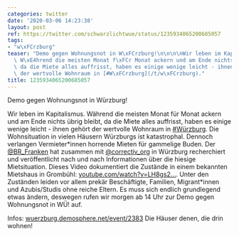 ```yaml
---
categories: twitter
date: '2020-03-06 14:23:38'
layout: post
ref: https://twitter.com/schwarzlichtwue/status/1235934065200685057
tags:
- "w\xFCrzburg"
teaser: "Demo gegen Wohnungsnot in W\xFCrzburg!\n\n\n\nWir leben im Kapitalismus.\
  \ W\xE4hrend die meisten Monat f\xFCr Monat ackern und am Ende nichts \xFCbrig bleibt,\
  \ da die Miete alles auffrisst, haben es einige wenige leicht - ihnen geh\xF6rt\
  \ der wertvolle Wohnraum in [#W\xFCrzburg](/t/w\xFCrzburg)."
title: 1235934065200685057
---
```

Demo gegen Wohnungsnot in Würzburg!



Wir leben im Kapitalismus. Während die meisten Monat für Monat ackern und am Ende nichts übrig bleibt, da die Miete alles auffrisst, haben es einige wenige leicht - ihnen gehört der wertvolle Wohnraum in [#Würzburg](/t/würzburg).
Die Wohnsituation in vielen Häusern Würzburgs ist katastrophal. Dennoch verlangen Vermieter\*innen horrende Mieten für gammelige Buden.
Der [@BR_Franken](https://twitter.com/BR_Franken) hat zusammen mit [@correctiv_org](https://twitter.com/correctiv_org) in Würzburg recherchiert und veröffentlicht nach und nach Informationen über die hiesige Mietsituation. Dieses Video dokumentiert die Zustände in einem bekannten Mietshaus in Grombühl: [youtube.com/watch?v=LH8gs2…](https://www.youtube.com/watch?v=LH8gs2OOaE4).
Unter den Zuständen leiden vor allem prekär Beschäftigte, Familien, Migrant\*innen und Azubis/Studis ohne reiche Eltern. Es muss sich endlich grundlegend etwas ändern, deswegen rufen wir morgen ab 14 Uhr zur Demo gegen Wohnungsnot in WÜ! auf. 

Infos: [wuerzburg.demosphere.net/event/2383](https://wuerzburg.demosphere.net/event/2383)
Die Häuser denen, die drin wohnen!